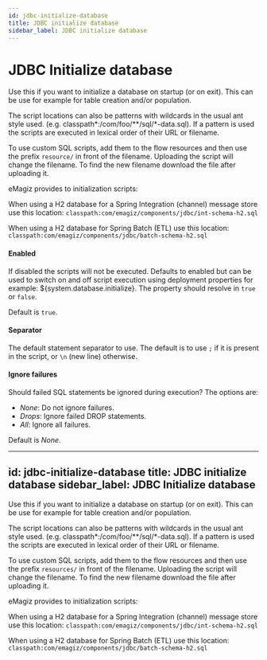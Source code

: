 ```yaml
---
id: jdbc-initialize-database
title: JDBC initialize database
sidebar_label: JDBC initialize database
---
```



# JDBC Initialize database
Use this if you want to initialize a database on startup (or on exit). This can be use for example for table creation and/or population.

The script locations can also be patterns with wildcards in the usual ant style used. (e.g. classpath*:/com/foo/**/sql/*-data.sql). If a pattern is used the scripts are executed in lexical order of their URL or filename.

To use custom SQL scripts, add them to the flow resources and then use the prefix <code>resource/</code> in front of the filename. Uploading the script will change the filename. To find the new filename download the file after uploading it.

eMagiz provides to initialization scripts:

When using a H2 database for a Spring Integration (channel) message store use this location:
<code>classpath:com/emagiz/components/jdbc/int-schema-h2.sql</code>

When using a H2 database for Spring Batch (ETL) use this location:
<code>classpath:com/emagiz/components/jdbc/batch-schema-h2.sql</code>



#### Enabled
If disabled the scripts will not be executed. Defaults to enabled but can be used to switch on and off script execution using deployment properties for example: ${system.database.initialize}. The property should resolve in <code>true</code> or <code>false</code>.

Default is <code>true</code>.

#### Separator
The default statement separator to use. The default is to use <code>;</code> if it is present in the script, or <code>\n</code> (new line) otherwise.

#### Ignore failures
Should failed SQL statements be ignored during execution? The options are:
<ul>
<li><i>None</i>: Do not ignore failures.</li>
<li><i>Drops</i>: Ignore failed DROP statements.</li>
<li><i>All</i>: Ignore all failures.</li>
</ul>

Default is <i>None</i>.

---
id: jdbc-initialize-database
title: JDBC initialize database
sidebar_label: JDBC Initialize database
---

Use this if you want to initialize a database on startup (or on exit). This can be use for example for table creation and/or population.

The script locations can also be patterns with wildcards in the usual ant style used. (e.g. classpath*:/com/foo/**/sql/*-data.sql). If a pattern is used the scripts are executed in lexical order of their URL or filename.

To use custom SQL scripts, add them to the flow resources and then use the prefix <code>resources/</code> in front of the filename. Uploading the script will change the filename. To find the new filename download the file after uploading it.

eMagiz provides to initialization scripts:

When using a H2 database for a Spring Integration (channel) message store use this location:
<code>classpath:com/emagiz/components/jdbc/int-schema-h2.sql</code>

When using a H2 database for Spring Batch (ETL) use this location:
<code>classpath:com/emagiz/components/jdbc/batch-schema-h2.sql</code>



